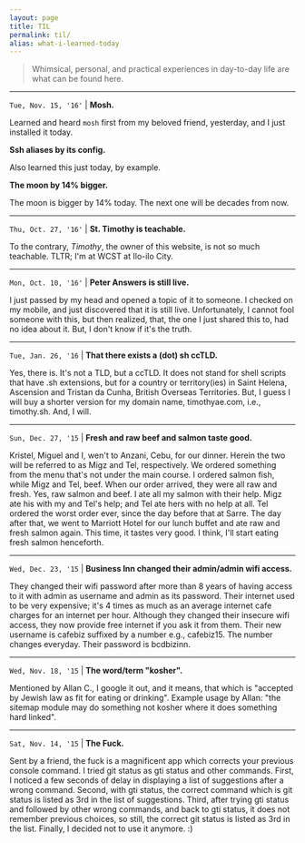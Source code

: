 ```yaml
---
layout: page
title: TIL 
permalink: til/
alias: what-i-learned-today
---
```


> Whimsical, personal, and practical experiences in day-to-day life are what can be found here.

---

`Tue, Nov. 15, '16'` |
**Mosh.**

Learned and heard `mosh` first from my beloved friend, yesterday, and I
just installed it today.

**Ssh aliases by its config.**

Also learned this just today, by example.

**The moon by 14% bigger.**

The moon is bigger by 14% today. The next one will be decades from now.

---

`Thu, Oct. 27, '16'` |
**St. Timothy is teachable.**

To the contrary, _Timothy_, the owner of this website, is not so much teachable.
TLTR; I'm at WCST at Ilo-ilo City.

---

`Mon, Oct. 10, '16'` |
**Peter Answers is still live.**

I just passed by my head and opened a topic of it to someone. I checked
on my mobile, and just discovered that it is still live. Unfortunately, I
cannot fool someone with this, but then realized, that, the one I just
shared this to, had no idea about it. But, I don't know if it's the
truth.

---

`Tue, Jan. 26, '16` |
**That there exists a (dot) sh ccTLD.**

Yes, there is. It's not a TLD, but a ccTLD. It does not stand for shell scripts that have .sh extensions, but for a country or territory(ies) in Saint Helena, Ascension and Tristan da Cunha, British Overseas Territories. But, I guess I will buy a shorter version for my domain name, timothyae.com, i.e., timothy.sh. And, I will.

---

`Sun, Dec. 27, '15` |
**Fresh and raw beef and salmon taste good.**

Kristel, Miguel and I, wen't to Anzani, Cebu, for our dinner. Herein the two will be referred to as Migz and Tel, respectively. We ordered something from the menu that's not under the main course. I ordered salmon fish, while Migz and Tel, beef. When our order arrived, they were all raw and fresh. Yes, raw salmon and beef. I ate all my salmon with their help. Migz ate his with my and Tel's help; and Tel ate hers with no help at all. Tel ordered the worst order ever, since the day before that at Sarre. The day after that, we went to Marriott Hotel for our lunch buffet and ate raw and fresh salmon again. This time, it tastes very good. I think, I'll start eating fresh salmon henceforth.

---

`Wed, Dec. 23, '15` |
**Business Inn changed their admin/admin wifi access.**

They changed their wifi password after more than 8 years of having access to it with admin as username and admin as its password. Their internet used to be very expensive; it's 4 times as much as an average internet cafe charges for an internet per hour. Although they changed their insecure wifi access, they now provide free internet if you ask it from them. Their new username is cafebiz suffixed by a number e.g., cafebiz15. The number changes everyday. Their password is bcdbizinn.

---

`Wed, Nov. 18, '15` |
**The word/term "kosher".**

Mentioned by Allan C., I google it out, and it means, that which is "accepted by Jewish law as fit for eating or drinking". Example usage by Allan: "the sitemap module may do something not kosher where it does something hard linked".

---

`Sat, Nov. 14, '15` |
**The Fuck.**

Sent by a friend, the fuck is a magnificent app which corrects your previous console command. I tried git status as gti status and other commands. First, I noticed a few seconds of delay in displaying a list of suggestions after a wrong command. Second, with gti status, the correct command which is git status is listed as 3rd in the list of suggestions. Third, after trying gti status and followed by other wrong commands, and back to gti status, it does not remember previous choices, so still, the correct git status is listed as 3rd in the list. Finally, I decided not to use it anymore. :)
